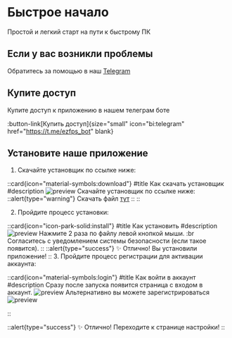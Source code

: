 # Быстрое начало

Простой и легкий старт на пути к быстрому ПК

## Если у вас возникли **проблемы**

Обратитесь за помощью в наш [Telegram](https://t.me/ezfps_issues) 

## Купите доступ

Купите доступ к приложению в нашем телеграм боте

:button-link[Купить доступ]{size="small" icon="bi:telegram" href="https://t.me/ezfps_bot" blank}

## Установите наше приложение

1. Скачайте установщик по ссылке ниже:


::card{icon="material-symbols:download"}
#title
Как скачать установщик
#description
![preview](https://www.ezfps.store/screenshot1.png)
Скачайте установщик по ссылке ниже:
::alert{type="warning"}
Скачать файл [тут](https://www.ezfps.store/download)
::
::

2. Пройдите процесс установки:

::card{icon="icon-park-solid:install"}
#title
Как установить
#description
![preview](https://www.ezfps.store/screenshot2.png)
Нажмите 2 раза по файлу левой кнопкой мыши. :br
Согласитесь с уведомлением системы безопасности (если такое появится).
::
::alert{type="success"}
✨ Отлично! Вы установили приложение!
::
3. Пройдите процесс регистрации для активации аккаунта:

::card{icon="material-symbols:login"}
#title
Как войти в аккаунт
#description
Сразу после запуска появится страница с входом в аккаунт.
![preview](https://www.ezfps.store/Screenshot_8.png)
Альтернативно вы можете зарегистрироваться
![preview](https://www.ezfps.store/Screenshot_13.png)

::

::alert{type="success"}
✨ Отлично! Переходите к странице настройки!
::
